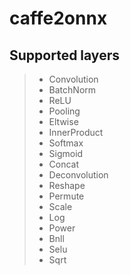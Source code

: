 # caffe2onnx

## Supported layers
> * Convolution
> * BatchNorm
> * ReLU
> * Pooling
> * Eltwise
> * InnerProduct
> * Softmax
> * Sigmoid
> * Concat
> * Deconvolution
> * Reshape
> * Permute
> * Scale
> * Log
> * Power
> * Bnll
> * Selu
> * Sqrt
